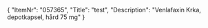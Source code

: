 {
  "ItemNr": "057365",
  "Title": "test",
  "Description": "Venlafaxin Krka, depotkapsel, hård 75 mg"
}